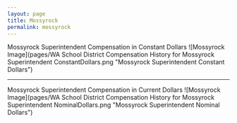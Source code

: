 ```yaml
---
layout: page
title: Mossyrock
permalink: mossyrock
---
```



Mossyrock Superintendent Compensation in Constant Dollars
![Mossyrock Image](pages/WA School District Compensation History for Mossyrock Superintendent ConstantDollars.png "Mossyrock Superintendent Constant Dollars")
___

Mossyrock Superintendent Compensation in Current Dollars
![Mossyrock Image](pages/WA School District Compensation History for Mossyrock Superintendent NominalDollars.png "Mossyrock Superintendent Nominal Dollars")